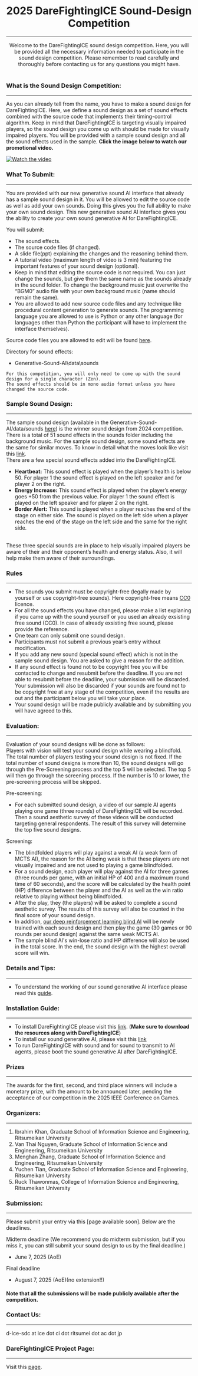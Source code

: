 

# <div align ="center"> 2025 DareFightingICE Sound-Design Competition </div>

----
<div align = "center"> Welcome to the DareFightingICE sound design competition. Here, you will be provided all the necessary information needed to participate in the sound design competition. Please remember to read carefully and thoroughly before contacting us for any questions you might have. </div>
<br>
<div align = "center">


</div>

### What is the Sound Design Competition:
----
As you can already tell from the name, you have to make a sound design for
DareFightingICE. Here, we define a sound design as a set of sound effects combined with the source code that implements their timing-control algorithm. Keep in mind that DareFightingICE is targeting visually impaired players, so the sound design you come up with should be made for visually impaired players. You will be provided with a sample sound design and all the sound effects used in the sample. **Click the image below to watch our promotional video.**

[![Watch the video](./Images/Logo.png)](https://youtu.be/lwfJV-8Ttig)


### What To Submit:
---
You are provided with our new generative sound AI interface that already has a sample sound design in it. You will be allowed to edit the source code as well as add your own sounds. Doing this gives you the full ability to make your own sound design. This new generative sound AI interface gives you the ability to create your own sound generative AI for DareFightingICE. 

You will submit:
- The sound effects.
- The source code files (if changed).
-  A slide file(ppt) explaining the changes and the reasoning behind them. 
-  A tutorial video (maximum length of video is 3 min) featuring the important features of your sound design (optional).
-  Keep in mind that editing the source code is not required. You can just change the sounds, but give them the same name as the sounds already in the sound folder. To change the background music just overwrite the “BGM0” audio file with your own background music (name should remain the same). 
-  You are allowed to add new source code files and any technique like procedural content generation to generate sounds. The programming language you are allowed to use is Python or any other language (for languages other than Python the participant will have to implement the interface themselves). <br>

Source code files you are allowed to edit will be found [here](https://github.com/TeamFightingICE/Generative-Sound-AI). <br>

Directory for sound effects:
-	Generative-Sound-AI\data\sounds <br>
~~~
For this competition, you will only need to come up with the sound design for a single character (Zen).
The sound effects should be in mono audio format unless you have changed the source code.
~~~

### Sample Sound Design:
---
The sample sound design (available in the Generative-Sound-AI/data/sounds [here](https://github.com/TeamFightingICE/Generative-Sound-AI/tree/main/data/sounds)) is the winner sound design from 2024 competition. There is a total of 51 sound effects in the sounds folder including the background music. For the sample sound design, some sound effects are the same for similar moves. To know in detail what the moves look like visit this [link](https://www.ice.ci.ritsumei.ac.jp/~ftgaic/ZEN_action_animations.htm).<br>
There are a few special sound effects added into the DareFightingICE.
-	<b>Heartbeat:</b> This sound effect is played when the player’s health is below 50. For player 1 the sound effect is played on the left speaker and for player 2 on the right.
-	<b>Energy Increase:</b> This sound effect is played when the player’s energy goes +50 from the previous value. For player 1 the sound effect is played on the left speaker and for player 2 on the right.
-	<b>Border Alert:</b> This sound is played when a player reaches the end of the stage on either side. The sound is played on the left side when a player reaches the end of the stage on the left side and the same for the right side.
<br>
These three special sounds are in place to help visually impaired players be aware of their and their opponent’s health and energy status. Also, it will help make them aware of their surroundings.


### Rules
---
- The sounds you submit must be copyright-free (legally made by yourself or use copyright-free sounds). Here copyright-free means [CC0](https://creativecommons.org/share-your-work/public-domain/cc0/) licence.
- For all the sound effects you have changed, please make a list explaning if you came up with the sound yourself or you used an already exsisting free sound (CC0). In case of already exsisting free sound, please provide the reference. 
- One team can only submit one sound design.
- Participants must not submit a previous year’s entry without modification.
- If you add any new sound (special sound effect) which is not in the sample sound design. You are asked to give a reason for the addition.
- If any sound effect is found not to be copyright free you will be contacted to change and resubmit before the deadline. If you are not able to resubmit before the deadline, your submission will be discarded. Your submission will also be discarded if your sounds are found not to be copyright free at any stage of the competition, even if the results are out and the participant below you will take your place. 
- Your sound design will be made publicly available and by submitting you will have agreed to this.

### Evaluation:
---
Evaluation of your sound designs will be done as follows: <br>
Players with vision will test your sound design while wearing a blindfold. The total number of players testing your sound design is not fixed. If the total number of sound designs is more than 10, the sound designs will go through the Pre-Screening process and the top 5 will be selected. The top 5 will then go through the screening process. If the number is 10 or lower, the pre-screening process will be skipped.<br>

Pre-screening:
- For each submitted sound design, a video of our sample AI agents playing one game (three rounds) of DareFightingICE will be recorded. Then a sound aesthetic survey of these videos will be conducted targeting general respondents. The result of this survey will determine the top five sound designs.

Screening:
- The blindfolded players will play against a weak AI (a weak form of MCTS AI), the reason for the AI being weak is that these players are not visually impaired and are not used to playing a game blindfolded.
- For a sound design, each player will play against the AI for three games (three rounds per game, with an initial HP of 400 and a maximum round time of 60 seconds), and the score will be calculated by the health point (HP) difference between the player and the AI as well as the win ratio relative to playing without being blindfolded.
- After the play, they (the players) will be asked to complete a sound aesthetic survey. The results of this survey will also be counted in the final score of your sound design.
-  In addition, [our deep reinforcement learning blind AI](https://github.com/TeamFightingICE/BlindAI) will be newly trained with each sound design and then play the game (30 games or 90 rounds per sound design) against the same weak MCTS AI.
-  The sample blind AI's win-lose ratio and HP difference will also be used in the total score. In the end, the sound design with the highest overall score will win. <br>


### Details and Tips:
---
- To understand the working of our sound generative AI interface please read this [guide](./Guide/Details-of-the-Generative-Sound-AI-Interface.pdf).

### Installation Guide:
---
- To install DareFightingICE please visit this [link](https://github.com/TeamFightingICE/FightingICE/releases). (<b>Make sure to download the resources along with DareFightingICE</b>)
- To install our sound generative AI, please visit this [link](https://github.com/TeamFightingICE/Generative-Sound-AI)
- To run DareFightingICE with sound and for sound to transmit to AI agents, please boot the sound generative AI after DareFightingICE.

### <b>Prizes</b>
---
The awards for the first, second, and third place winners will include a monetary prize, with the amount to be announced later, pending the acceptance of our competition in the 2025 IEEE Conference on Games.

### Organizers:
---
  
1. Ibrahim Khan, Graduate School of Information Science and Engineering, Ritsumeikan University
1. Van Thai Nguyen, Graduate School of Information Science and Engineering, Ritsumeikan University
1. Menghan Zhang, Graduate School of Information Science and Engineering, Ritsumeikan University
1. Yuchen Tian, Graduate School of Information Science and Engineering, Ritsumeikan University
1. Ruck Thawonmas, College of Information Science and Engineering, Ritsumeikan University


### Submission:
---
Please submit your entry via this [page available soon]. Below are the deadlines.

Midterm deadline (We recommend you do midterm submission, but if you miss it, you can still submit your sound design to us by the final deadline.)
- June 7, 2025 (AoE)

Final deadline
- August 7, 2025 (AoE)(no extension!!)

#### Note that all the submissions will be made publicly available after the competition.

### <b>Contact Us:</b>
---
d-ice-sdc at ice dot ci dot ritsumei dot ac dot jp

### <b>DareFightingICE Project Page:</b>
---
Visit this [page](https://tinyurl.com/DareFightingICE). 







